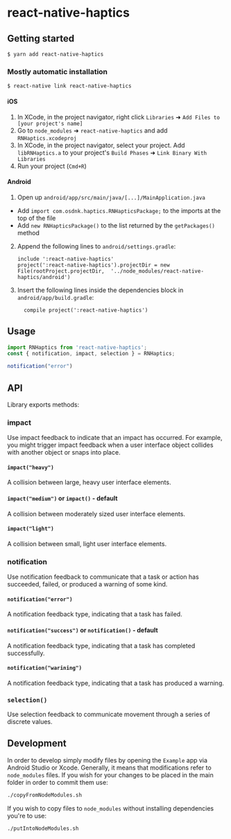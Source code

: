 
# react-native-haptics

## Getting started

`$ yarn add react-native-haptics`

### Mostly automatic installation

`$ react-native link react-native-haptics`


#### iOS

1. In XCode, in the project navigator, right click `Libraries` ➜ `Add Files to [your project's name]`
2. Go to `node_modules` ➜ `react-native-haptics` and add `RNHaptics.xcodeproj`
3. In XCode, in the project navigator, select your project. Add `libRNHaptics.a` to your project's `Build Phases` ➜ `Link Binary With Libraries`
4. Run your project (`Cmd+R`)

#### Android

1. Open up `android/app/src/main/java/[...]/MainApplication.java`
  - Add `import com.osdnk.haptics.RNHapticsPackage;` to the imports at the top of the file
  - Add `new RNHapticsPackage()` to the list returned by the `getPackages()` method
2. Append the following lines to `android/settings.gradle`:
  	```
  	include ':react-native-haptics'
  	project(':react-native-haptics').projectDir = new File(rootProject.projectDir, 	'../node_modules/react-native-haptics/android')
  	```
3. Insert the following lines inside the dependencies block in `android/app/build.gradle`:
  	```
      compile project(':react-native-haptics')
  	```

## Usage
```javascript
import RNHaptics from 'react-native-haptics';
const { notification, impact, selection } = RNHaptics;

notification("error")

```

## API
Library exports methods:
### impact
Use impact feedback to indicate that an impact has occurred. For example, you might trigger impact feedback when a user interface object collides with another object or snaps into place.

#### `impact("heavy")`
A collision between large, heavy user interface elements.

#### `impact("medium")` or `impact()` - default
A collision between moderately sized user interface elements.

#### `impact("light")`
A collision between small, light user interface elements.

### notification
Use notification feedback to communicate that a task or action has succeeded, failed, or produced a warning of some kind.

#### `notification("error")`
A notification feedback type, indicating that a task has failed.

#### `notification("success")` or `notification()` - default
A notification feedback type, indicating that a task has completed successfully.

#### `notification("warining")`
A notification feedback type, indicating that a task has produced a warning.


### `selection()`
Use selection feedback to communicate movement through a series of discrete values.

## Development
In order to develop simply modify files by opening the `Example` app via Android Studio or Xcode. Generally, it means that modifications refer to `node_modules` files. If you wish for your changes to be placed in the main folder in order to commit them use: 
```bash
./copyFromNodeModules.sh
``` 
If you wish to copy files to `node_modules` without installing dependencies you're to use: 
```bash
./putIntoNodeModules.sh
``` 
